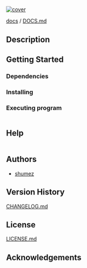 <!--
Filename: 	README.md
Project: 	/Users/shume/Developer/doc/proj
Author: 	shumez
Created: 	2018-05-23 13:54:0
Modified: 	2018-12-28 10:53:4
-----
Copyright (c) 2018 shumez
-->

#

[![cover](img/)][img]


[docs] / [DOCS.md]


## Description


## Getting Started



### Dependencies



### Installing



### Executing program

```
```

## Help

```
```

## Authors

* [shumez]

## Version History

[CHANGELOG.md]

## License

[LICENSE.md]


## Acknowledgements


<!-- ------------------------------- -->
[shumez]: shumez
[img]: img/
[DOCS.md]: docs/DOCS.md
[docs]: docs/
[CHANGELOG.md]: CHANGELOG.md
[LICENSE.md]: LICENSE.md
